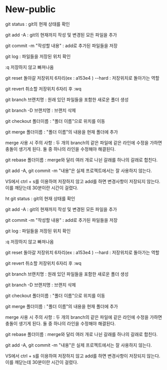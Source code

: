 # New-public
git status : git의 현재 상태를 확인

git add -A : git의 현재까지 작성 및 변경된 모든 파일을 추가

git commit -m "작성할 내용" : add로 추가된 파일들을 저장

git log : 파일들을 저장된 위치 확인

:q 저장하지 않고 빠져나옴

git reset 돌아갈 저장위치 6자리(ex : a153e4 ) --hard : 저장위치로 돌아가는 역할

git revert 취소할 저장위치 6자리 후 :wq

git branch 브랜치명 : 원래 있던 파일들을 포함한 새로운 폴더 생성

git branch -D 브랜치명 : 브랜치 삭제

git checkout 폴더이름 : "폴더 이름"으로 위치를 이동

git merge 폴더이름 : "폴더 이름"의 내용을 현재 폴더에 추가

merge 사용 시 주의 사항 : 두 개의 branch의 같은 파일에 같은 라인에 수정을 가하면 충돌이 생기게 된다. 둘 중 하나의 라인을 수정해야 해결된다.

git rebase 폴더이름 : merge와 달리 여러 개로 나뉜 갈래를 하나의 갈래로 합친다.

git add -A, git commit -m "내용"은 실제 프로젝트에서는 잘 사용하지 않는다.

VS에서 ctrl + s를 이용하여 저장하지 않고 add를 하면 변경사항이 저장되지 않는다. 이를 깨닫는데 30분이란 시간이 걸렸다.

ht
git status : git의 현재 상태를 확인

git add -A : git의 현재까지 작성 및 변경된 모든 파일을 추가

git commit -m "작성할 내용" : add로 추가된 파일들을 저장

git log : 파일들을 저장된 위치 확인

:q 저장하지 않고 빠져나옴

git reset 돌아갈 저장위치 6자리(ex : a153e4 ) --hard : 저장위치로 돌아가는 역할

git revert 취소할 저장위치 6자리 후 :wq

git branch 브랜치명 : 원래 있던 파일들을 포함한 새로운 폴더 생성

git branch -D 브랜치명 : 브랜치 삭제

git checkout 폴더이름 : "폴더 이름"으로 위치를 이동

git merge 폴더이름 : "폴더 이름"의 내용을 현재 폴더에 추가

merge 사용 시 주의 사항 : 두 개의 branch의 같은 파일에 같은 라인에 수정을 가하면 충돌이 생기게 된다. 둘 중 하나의 라인을 수정해야 해결된다.

git rebase 폴더이름 : merge와 달리 여러 개로 나뉜 갈래를 하나의 갈래로 합친다.

git add -A, git commit -m "내용"은 실제 프로젝트에서는 잘 사용하지 않는다.

VS에서 ctrl + s를 이용하여 저장하지 않고 add를 하면 변경사항이 저장되지 않는다. 이를 깨닫는데 30분이란 시간이 걸렸다.